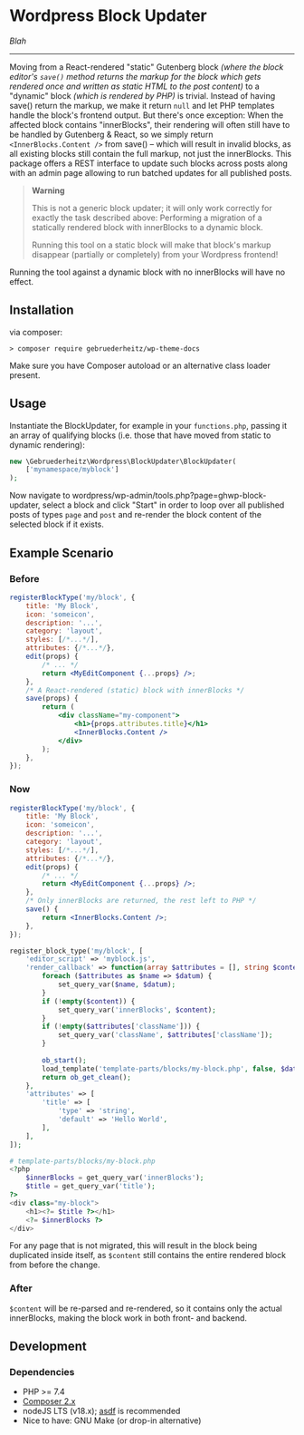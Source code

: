 # Wordpress Block Updater

_Blah_

---

Moving from a React-rendered "static" Gutenberg block _(where the block editor's
`save()` method returns the markup for the block which gets rendered once and
written as static HTML to the post content)_ to a "dynamic" block _(which
is rendered by PHP)_ is trivial. Instead of having save() return the markup,
we make it return `null` and let PHP templates handle the block's frontend
output.
But there's once exception: When the affected block contains "innerBlocks",
their rendering will often still have to be handled by Gutenberg & React,
so we simply return `<InnerBlocks.Content />` from save() – which will result
in invalid blocks, as all existing blocks still contain the full markup, not
just the innerBlocks.
This package offers a REST interface to update such blocks across posts along
with an admin page allowing to run batched updates for all published posts.

> **Warning**
> 
> This is not a generic block updater; it will only work correctly
> for exactly the task described above: Performing a migration of a statically
> rendered block with innerBlocks to a dynamic block.
> 
> Running this tool on a static block will make that block's markup disappear
> (partially or completely) from your Wordpress frontend!

Running the tool against a dynamic block with no innerBlocks will have no
effect.

## Installation

via composer:
```shell
> composer require gebruederheitz/wp-theme-docs
```

Make sure you have Composer autoload or an alternative class loader present.

## Usage

Instantiate the BlockUpdater, for example in your `functions.php`, passing it
an array of qualifying blocks (i.e. those that have moved from static to 
dynamic rendering):

```php
new \Gebruederheitz\Wordpress\BlockUpdater\BlockUpdater(
    ['mynamespace/myblock']
);
```

Now navigate to wordpress/wp-admin/tools.php?page=ghwp-block-updater, select
a block and click "Start" in order to loop over all published posts of types
`page` and `post` and re-render the block content of the selected block if it
exists.

## Example Scenario

### Before

```jsx
registerBlockType('my/block', {
    title: 'My Block',
    icon: 'someicon',
    description: '...',
    category: 'layout',
    styles: [/*...*/],
    attributes: {/*...*/},
    edit(props) {
        /* ... */
        return <MyEditComponent {...props} />;
    },
    /* A React-rendered (static) block with innerBlocks */
    save(props) {
        return (
            <div className="my-component">
                <h1>{props.attributes.title}</h1>
                <InnerBlocks.Content />
            </div>
        );
    },
});
```

### Now

```jsx
registerBlockType('my/block', {
    title: 'My Block',
    icon: 'someicon',
    description: '...',
    category: 'layout',
    styles: [/*...*/],
    attributes: {/*...*/},
    edit(props) {
        /* ... */
        return <MyEditComponent {...props} />;
    },
    /* Only innerBlocks are returned, the rest left to PHP */
    save() {
        return <InnerBlocks.Content />;
    },
});
```

```php
register_block_type('my/block', [
    'editor_script' => 'myblock.js',
    'render_callback' => function(array $attributes = [], string $content = '') {
        foreach ($attributes as $name => $datum) {
            set_query_var($name, $datum);
        }
        if (!empty($content)) {
            set_query_var('innerBlocks', $content);
        }
        if (!empty($attributes['className'])) {
            set_query_var('className', $attributes['className']);
        }
        
        ob_start();
        load_template('template-parts/blocks/my-block.php', false, $data);
        return ob_get_clean();
    },
    'attributes' => [
        'title' => [
            'type' => 'string',
            'default' => 'Hello World',
        ],       
    ],
]);
```

```php
# template-parts/blocks/my-block.php
<?php
    $innerBlocks = get_query_var('innerBlocks');
    $title = get_query_var('title');
?>
<div class="my-block">
    <h1><?= $title ?></h1>
    <?= $innerBlocks ?>
</div>
```

For any page that is not migrated, this will result in the block being duplicated
inside itself, as `$content` still contains the entire rendered block from before
the change.


### After

`$content` will be re-parsed and re-rendered, so it contains only the actual
innerBlocks, making the block work in both front- and backend.


## Development

### Dependencies

- PHP >= 7.4
- [Composer 2.x](https://getcomposer.org)
- nodeJS LTS (v18.x); [asdf](https://asdf-vm.com/guide/getting-started.html) is recommended
- Nice to have: GNU Make (or drop-in alternative)

